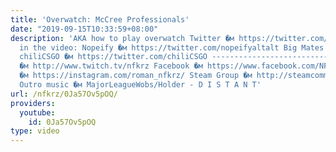 ```yaml
---
title: 'Overwatch: McCree Professionals'
date: "2019-09-15T10:33:59+08:00"
description: 'AKA how to play overwatch Twitter �м https://twitter.com/NFKRZAlt Losers
  in the video: Nopeify �м https://twitter.com/nopeifyaltalt Big Mates �м https://twitter.com/bigmates
  chiliCSGO �м https://twitter.com/chiliCSGO --------------------------------- Twitch
  �м http://www.twitch.tv/nfkrz Facebook �м https://www.facebook.com/NFKRZ1 Instagram
  �м https://instagram.com/roman_nfkrz/ Steam Group �м http://steamcommunity.com/groups/nfkrzgroup
  Outro music �м MajorLeagueWobs/Holder - D I S T A N T'
url: /nfkrz/0Ja57Ov5pOQ/
providers:
  youtube:
    id: 0Ja57Ov5pOQ
type: video
---
```

